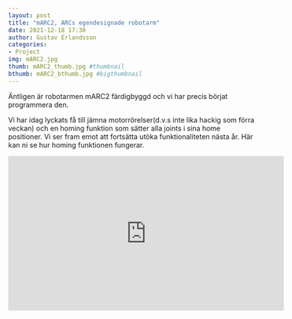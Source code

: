 ```yaml
---
layout: post
title: "mARC2, ARCs egendesignade robotarm"
date: 2021-12-18 17:30
author: Gustav Erlandsson
categories: 
- Project
img: mARC2.jpg
thumb: mARC2_thumb.jpg #thumbnail
bthumb: mARC2_bthumb.jpg #bigthumbnail
---
```

Äntligen är robotarmen mARC2 färdigbyggd och vi har precis börjat programmera den. 
<!--more-->
Vi har idag lyckats få till jämna motorrörelser(d.v.s inte lika hackig som förra veckan) och en homing funktion som sätter alla joints i sina home positioner. Vi ser fram emot att fortsätta utöka funktionaliteten nästa år. Här kan ni se hur homing funktionen fungerar. 
<iframe width="560" height="315" src="https://www.youtube.com/embed/_NRgYh_ebSI" title="YouTube video player" frameborder="0" allow="accelerometer; autoplay; clipboard-write; encrypted-media; gyroscope; picture-in-picture" allowfullscreen></iframe>


